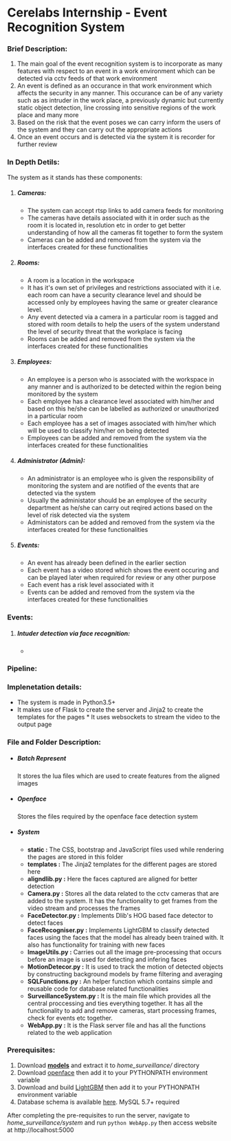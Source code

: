 # Cerelabs Internship - Event Recognition System
### Brief Description:
1. The main goal of the event recognition system is to incorporate as many features with respect to an event in a work environment which can be detected via cctv feeds of that work environment
2. An event is defined as an occurance in that work environment which affects the security in any manner. This occurance can be of any variety such as as intruder in the work place, a previously dynamic but currently static object detection, line crossing into sensitive regions of the work place  and many more
3. Based on the risk that the event poses we can carry inform the users of the system and they can carry out the appropriate actions
4. Once an event occurs and is detected via the system it is recorder for further review

### In Depth Detils:
The system as it stands has these components:
1. ##### Cameras:
   * The system can accept rtsp links to add camera feeds for monitoring
   * The cameras have details associated with it in order such as the room it is located in, resolution etc in order to get better understanding of how all the cameras fit together to form the system
   * Cameras can be added and removed from the system via the interfaces created for these functionalities
2. ##### Rooms:
   * A room is a location in the workspace
   * It has it's own set of privileges and restrictions associated with it i.e. each room can have a security clearance level and should be accessed only by employees having the same or greater clearance level.
   * Any event detected via a camera in a particular room is tagged and stored with room details to help the users of the system understand the level of security threat that the workplace is facing
   * Rooms can be added and removed from the system via the interfaces created for these functionalities
3. ##### Employees:
   * An employee is a person who is associated with the workspace in any manner and is authorized to be detected within the region being monitored by the system
   * Each employee has a clearance level associated with him/her and based on this he/she can be labelled as authorized or unauthorized in a particular room
   * Each employee has a set of images associated with him/her which will be used to classify him/her on being detected
   * Employees can be added and removed from the system via the interfaces created for these functionalities
4. ##### Administrator (Admin):
   * An administrator is an employee who is given the responsibility of monitoring the system and are notified of the events that are detected via the system
   * Usually the administator should be an employee of the security department as he/she can carry out reqired actions based on the level of risk detected via the system
   * Administators can be added and removed from the system via the interfaces created for these functionalities
5. ##### Events:
   * An event has already been defined in the earlier section
   * Each event has a video stored which shows the event occuring and can be played later when required for review or any other purpose
   * Each event has a risk level associated with it
   * Events can be added and removed from the system via the interfaces created for these functionalities
  
### Events:
1. ##### Intuder detection via face recognition: 
   * 

### Pipeline:


### Implenetation details:
   * The system is made in Python3.5+
   * It makes use of Flask to create the server and Jinja2 to create the templates for the pages
    * It uses websockets to stream the video to the output page

### File and Folder Description:
   * ##### Batch Represent
      It stores the lua files which are used to create features from the aligned images 
   * ##### Openface
     Stores the files required by the openface face detection system
   * ##### System
      * **static :** The CSS, bootstrap and JavaScript files used while rendering the pages are stored in this folder
      * **templates :** The Jinja2 templates for the different pages are stored here
      * **aligndlib.py :** Here the faces captured are aligned for better detection
      * **Camera.py :** Stores all the data related to the cctv cameras that are added to the system. It has the functionality to get frames from the video stream and processes the frames
      * **FaceDetector.py :** Implements Dlib's HOG based face detector to detect faces
      * **FaceRecogniser.py :** Implements LightGBM to classify detected faces using the faces that the model has already been trained with. It also has functionality for training with new faces
      * **ImageUtils.py :** Carries out all the image pre-processing that occurs before an image is used for detecting and infering faces
      * **MotionDetecor.py :** It is used to track the motion of detected objects by constructing background models by frame filtering and averaging
      * **SQLFunctions.py :** An helper function which contains simple and reusable code for database related functionalities
      * **SurveillanceSystem.py :** It is the main file which provides all the central proccessing and ties everything together. It has all the functionality to add and remove cameras, start processing frames, check for events etc
    together.
      * **WebApp.py :** It is the Flask server file and has all the functions related to the web application
### Prerequisites: 
1. Download [**models**](*https://drive.google.com/file/d/1cyWfndBLEfKTe8eBIOivDIIbBsy-E_eA/view*) and extract it to *home_surveillance/* directory  
2. Download [openface](https://github.com/cmusatyalab/openface) then add it to your PYTHONPATH environment variable
3. Download and build [LightGBM](https://lightgbm.readthedocs.io/en/latest/) then add it to your PYTHONPATH environment variable
4. Database schema is available [here](https://drive.google.com/file/d/1uFFRcAVv_o5hRzeb8HriKBN87KehcOiT/view). MySQL 5.7+ required

After completing the pre-requisites to run the server, navigate to *home_surveillance/system* and run `python WebApp.py` then access website at http://localhost:5000

